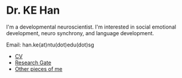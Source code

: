# Dr. KE Han

I'm a developmental neuroscientist. 
I'm interested in social emotional development, neuro synchrony, and language development.

Email: han.ke(at)ntu(dot)edu(dot)sg

- [CV]()
- [Research Gate](https://www.researchgate.net/profile/Han-Ke-2)
- [Other pieces of me]()
